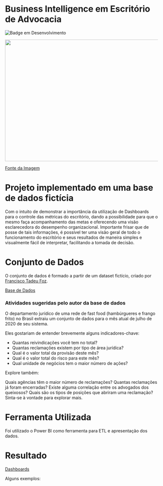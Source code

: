 # Business Intelligence em Escritório de Advocacia

![Badge em Desenvolvimento](http://img.shields.io/static/v1?label=STATUS&message=EM%20DESENVOLVIMENTO&color=GREEN&style=for-the-badge)

<img src="https://user-images.githubusercontent.com/103366124/168443488-dae09a30-ffbb-4d04-a1c5-b7ea4c646142.png" width="1028" height="400"/> 

[Fonte da Imagem](https://querobolsa.com.br/revista/gastos-extras-curso-de-direito)




# Projeto implementado em uma base de dados fictícia

Com o intuito de demonstrar a importância da utilização de Dashboards para o controle das métricas do escritório, dando a possibilidade para que o mesmo faça acompanhamento das metas e oferecendo uma visão esclarecedora do desempenho organizacional.
Importante frisar que de posse de tais informações, é possível ter uma visão geral de todo o funcionamento do escritório e seus resultados de maneira simples e visualmente fácil de interpretar, facilitando a tomada de decisão.




# Conjunto de Dados

O conjunto de dados é formado a partir de um dataset fictício, criado por [Francisco Tadeu Foz](https://github.com/FranciscoFoz).

[Base de Dados](https://www.kaggle.com/datasets/franciscotadeufoz/legal-claims-fast-food-restaurants)

### Atividades sugeridas pelo autor da base de dados

O departamento jurídico de uma rede de fast food (hambúrgueres e frango frito) no Brasil extraiu um conjunto de dados para o mês atual de julho de 2020 de seu sistema.

Eles gostariam de entender brevemente alguns indicadores-chave:

* Quantas reivindicações você tem no total?
* Quantas reclamações existem por tipo de área jurídica?
* Qual é o valor total da provisão deste mês?
* Qual é o valor total do risco para este mês?
* Qual unidade de negócios tem o maior número de ações?

Explore também:

Quais agências têm o maior número de reclamações?
Quantas reclamações já foram encerradas?
Existe alguma correlação entre os advogados dos queixosos?
Quais são os tipos de posições que abriram uma reclamação?
Sinta-se à vontade para explorar mais.

# Ferramenta Utilizada

Foi utilizado o Power BI como ferramenta para ETL e apresentação dos dados.

# Resultado

[Dashboards]()

Alguns exemplos:

